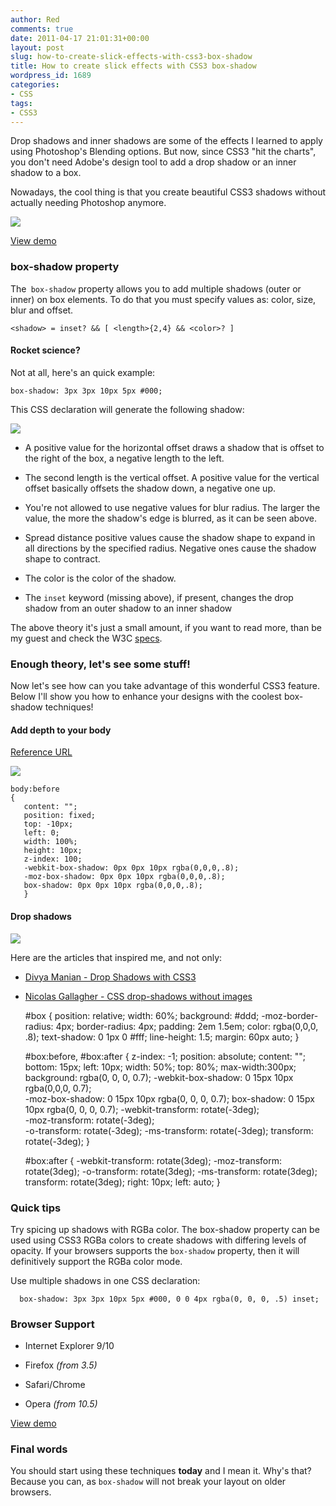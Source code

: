 ```yaml
---
author: Red
comments: true
date: 2011-04-17 21:01:31+00:00
layout: post
slug: how-to-create-slick-effects-with-css3-box-shadow
title: How to create slick effects with CSS3 box-shadow
wordpress_id: 1689
categories:
- CSS
tags:
- CSS3
---
```


Drop shadows and inner shadows are some of the effects I learned to apply using Photoshop's Blending options. But now, since CSS3 "hit the charts", you don't need Adobe's design tool to add a drop shadow or an inner shadow to a box.

Nowadays, the cool thing is that you create beautiful CSS3 shadows without actually needing Photoshop anymore.

![](http://www.red-team-design.com/wp-content/uploads/2011/04/css3-box-shadow.png)
<!-- more --> 



[View demo](http://www.red-team-design.com/wp-content/uploads/2011/04/css3-box-shadow.html)





### box-shadow property



The` box-shadow` property allows you to add multiple shadows (outer or inner) on box elements. To do that you must specify values as: color, size, blur and offset.


    
    
    <shadow> = inset? && [ <length>{2,4} && <color>? ]
    





#### Rocket science?


Not at all, here's an quick example:


    
    
    box-shadow: 3px 3px 10px 5px #000;
    



This CSS declaration will generate the following shadow:

![](http://www.red-team-design.com/wp-content/uploads/2011/04/box-shadow-values.png)




   
  * A positive value for the horizontal offset draws a shadow that is offset to the right of the box, a negative
    length to the left.


  * The second length is the vertical offset. A positive value for the vertical offset basically offsets the
    shadow down, a negative one up.


  * You're not allowed to use negative values for blur radius. The larger
    the value, the more the shadow's edge is blurred, as it can be seen above.


  * Spread distance positive values cause the
    shadow shape to expand in all directions by the specified radius.
    Negative ones cause the shadow shape to contract.


  * The color is the color of the shadow.


  * The `inset` keyword (missing above), if present,
    changes the drop shadow from an outer shadow to an inner
    shadow



The above theory it's just a small amount, if you want to read more, than be my guest and check the W3C [specs](http://www.w3.org/TR/css3-background/#the-box-shadow).



### Enough theory, let's see some stuff!



Now let's see how can you take advantage of this wonderful CSS3 feature. Below I'll show you how to enhance your designs with the coolest box-shadow techniques!



#### Add depth to your body



[Reference URL](http://playground.genelocklin.com/depth/)

[![](http://www.red-team-design.com/wp-content/uploads/2011/04/box-shadow-depth.png)](http://www.red-team-design.com/wp-content/uploads/2011/04/css3-box-shadow.html)


    
    	
    body:before 
    { 
       content: "";
       position: fixed;
       top: -10px;
       left: 0;
       width: 100%;
       height: 10px;
       z-index: 100;
       -webkit-box-shadow: 0px 0px 10px rgba(0,0,0,.8);
       -moz-box-shadow: 0px 0px 10px rgba(0,0,0,.8);
       box-shadow: 0px 0px 10px rgba(0,0,0,.8);
       }
    





#### Drop shadows



[![](http://www.red-team-design.com/wp-content/uploads/2011/04/box-shadow-drop.png)](http://www.red-team-design.com/wp-content/uploads/2011/04/css3-box-shadow.html)

Here are the articles that inspired me, and not only:




	
  * [Divya Manian - Drop Shadows with CSS3 ](http://nimbupani.com/drop-shadows-with-css3.html)

	
  * [Nicolas Gallagher - CSS drop-shadows without images](http://nicolasgallagher.com/css-drop-shadows-without-images/)




    
    
    #box 
    {
      position: relative;
      width: 60%;
      background: #ddd;
      -moz-border-radius: 4px;
      border-radius: 4px;
      padding: 2em 1.5em;
      color: rgba(0,0,0, .8);
      text-shadow: 0 1px 0 #fff;
      line-height: 1.5;
      margin: 60px auto;
    }
    
    
    #box:before, #box:after 
    {
      z-index: -1; 
      position: absolute; 
      content: "";
      bottom: 15px;
      left: 10px;
      width: 50%; 
      top: 80%;
      max-width:300px;
      background: rgba(0, 0, 0, 0.7); 
      -webkit-box-shadow: 0 15px 10px rgba(0,0,0, 0.7);   
      -moz-box-shadow: 0 15px 10px rgba(0, 0, 0, 0.7);
      box-shadow: 0 15px 10px rgba(0, 0, 0, 0.7);
      -webkit-transform: rotate(-3deg);    
      -moz-transform: rotate(-3deg);   
      -o-transform: rotate(-3deg);
      -ms-transform: rotate(-3deg);
      transform: rotate(-3deg);
    }
    
    #box:after 
    {
      -webkit-transform: rotate(3deg);
      -moz-transform: rotate(3deg);
      -o-transform: rotate(3deg);
      -ms-transform: rotate(3deg);
      transform: rotate(3deg);
      right: 10px;
      left: auto;
    }
    






### Quick tips


Try spicing up shadows with RGBa color. The box-shadow property can be used using CSS3 RGBa colors to create shadows with differing levels of opacity. If your browsers supports the `box-shadow` property, then it will definitively support the RGBa color mode. 

Use multiple shadows in one CSS declaration:


    
    
      box-shadow: 3px 3px 10px 5px #000, 0 0 4px rgba(0, 0, 0, .5) inset;
    





### Browser Support





	
  * Internet Explorer 9/10

	
  * Firefox _(from 3.5)_

	
  * Safari/Chrome

	
  * Opera _(from 10.5)_





[View demo](http://www.red-team-design.com/wp-content/uploads/2011/04/css3-box-shadow.html)





### Final words


You should start using these techniques **today** and I mean it. Why's that? Because you can, as `box-shadow` will not break your layout on older browsers.
